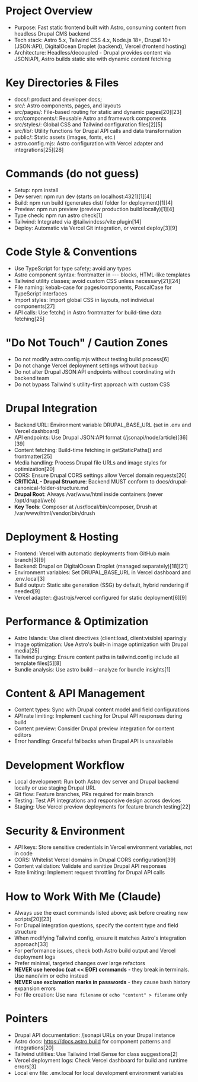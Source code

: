 # Project Overview
- Purpose: Fast static frontend built with Astro, consuming content from headless Drupal CMS backend
- Tech stack: Astro 5.x, Tailwind CSS 4.x, Node.js 18+, Drupal 10+ (JSON:API), DigitalOcean Droplet (backend), Vercel (frontend hosting)
- Architecture: Headless/decoupled - Drupal provides content via JSON:API, Astro builds static site with dynamic content fetching

# Key Directories & Files
- docs/: product and developer docs;
- src/: Astro components, pages, and layouts
- src/pages/: File-based routing for static and dynamic pages[20][23]
- src/components/: Reusable Astro and framework components
- src/styles/: Global CSS and Tailwind configuration files[2][5]
- src/lib/: Utility functions for Drupal API calls and data transformation
- public/: Static assets (images, fonts, etc.)
- astro.config.mjs: Astro configuration with Vercel adapter and integrations[25][28]

# Commands (do not guess)
- Setup: npm install
- Dev server: npm run dev (starts on localhost:4321)[1][4]
- Build: npm run build (generates dist/ folder for deployment)[1][4]
- Preview: npm run preview (preview production build locally)[1][4]  
- Type check: npm run astro check[1]
- Tailwind: Integrated via @tailwindcss/vite plugin[14]
- Deploy: Automatic via Vercel Git integration, or vercel deploy[3][9]

# Code Style & Conventions
- Use TypeScript for type safety; avoid any types
- Astro component syntax: frontmatter in --- blocks, HTML-like templates
- Tailwind utility classes; avoid custom CSS unless necessary[21][24]
- File naming: kebab-case for pages/components, PascalCase for TypeScript interfaces
- Import styles: Import global CSS in layouts, not individual components[27]
- API calls: Use fetch() in Astro frontmatter for build-time data fetching[25]

# "Do Not Touch" / Caution Zones
- Do not modify astro.config.mjs without testing build process[6]
- Do not change Vercel deployment settings without backup
- Do not alter Drupal JSON:API endpoints without coordinating with backend team
- Do not bypass Tailwind's utility-first approach with custom CSS

# Drupal Integration
- Backend URL: Environment variable DRUPAL_BASE_URL (set in .env and Vercel dashboard)
- API endpoints: Use Drupal JSON:API format (/jsonapi/node/article)[36][39]
- Content fetching: Build-time fetching in getStaticPaths() and frontmatter[25]
- Media handling: Process Drupal file URLs and image styles for optimization[20]
- CORS: Ensure Drupal CORS settings allow Vercel domain requests[20]
- **CRITICAL - Drupal Structure**: Backend MUST conform to docs/drupal-canonical-folder-structure.md
- **Drupal Root**: Always /var/www/html inside containers (never /opt/drupal/web)
- **Key Tools**: Composer at /usr/local/bin/composer, Drush at /var/www/html/vendor/bin/drush

# Deployment & Hosting
- Frontend: Vercel with automatic deployments from GitHub main branch[3][9]
- Backend: Drupal on DigitalOcean Droplet (managed separately)[18][21]
- Environment variables: Set DRUPAL_BASE_URL in Vercel dashboard and .env.local[3]
- Build output: Static site generation (SSG) by default, hybrid rendering if needed[9]
- Vercel adapter: @astrojs/vercel configured for static deployment[6][9]

# Performance & Optimization
- Astro Islands: Use client directives (client:load, client:visible) sparingly
- Image optimization: Use Astro's built-in image optimization with Drupal media[25]
- Tailwind purging: Ensure content paths in tailwind.config include all template files[5][8]
- Bundle analysis: Use astro build --analyze for bundle insights[1]

# Content & API Management
- Content types: Sync with Drupal content model and field configurations
- API rate limiting: Implement caching for Drupal API responses during build
- Content preview: Consider Drupal preview integration for content editors
- Error handling: Graceful fallbacks when Drupal API is unavailable

# Development Workflow
- Local development: Run both Astro dev server and Drupal backend locally or use staging Drupal URL
- Git flow: Feature branches, PRs required for main branch
- Testing: Test API integrations and responsive design across devices
- Staging: Use Vercel preview deployments for feature branch testing[22]

# Security & Environment
- API keys: Store sensitive credentials in Vercel environment variables, not in code
- CORS: Whitelist Vercel domains in Drupal CORS configuration[39]
- Content validation: Validate and sanitize Drupal API responses
- Rate limiting: Implement request throttling for Drupal API calls

# How to Work With Me (Claude)  
- Always use the exact commands listed above; ask before creating new scripts[20][23]
- For Drupal integration questions, specify the content type and field structure
- When modifying Tailwind config, ensure it matches Astro's integration approach[33]
- For performance issues, check both Astro build output and Vercel deployment logs
- Prefer minimal, targeted changes over large refactors
- **NEVER use heredoc (cat << EOF) commands** - they break in terminals. Use nano/vim or echo instead
- **NEVER use exclamation marks in passwords** - they cause bash history expansion errors
- For file creation: Use `nano filename` or `echo "content" > filename` only

# Pointers
- Drupal API documentation: /jsonapi URLs on your Drupal instance
- Astro docs: https://docs.astro.build for component patterns and integrations[20]
- Tailwind utilities: Use Tailwind IntelliSense for class suggestions[2]
- Vercel deployment logs: Check Vercel dashboard for build and runtime errors[3]
- Local env file: .env.local for local development environment variables
